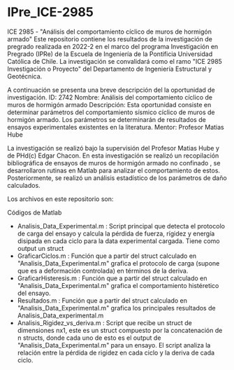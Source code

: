 # IPre_ICE-2985
 ICE 2985 - "Análisis del comportamiento cíclico de muros de hormigón armado"
Este repositorio contiene los resultados de la investigación de pregrado realizada en 2022-2 en el marco del programa Investigación en Pregrado (IPRe) de la Escuela de Ingeniería de la Pontificia Universidad Católica de Chile. La investigación se convalidará como el ramo "ICE 2985 Investigación o Proyecto" del Departamento de Ingeniería Estructural y Geotécnica.

A continuación se presenta una breve descripción del la oportunidad de investigación.
ID:  	          2742
Nombre:         Análisis del comportamiento cíclico de muros de hormigón armado
Descripción:    Esta oportunidad consiste en determinar parámetros del comportamiento sísmico cíclico de muros de hormigón armado. Los parámetros se determinarán de                   resultados de ensayos experimentales existentes en la literatura.
Mentor:         Profesor Matias Hube


La investigación se realizó bajo la supervisión del Profesor Matias Hube y de PHd(c) Edgar Chacon.
En esta investigación se realizó un recopilación bibliográfica de ensayos de muros de hormigón armado no confinado , se desarrollaron rutinas en Matlab para analizar el comportamiento de estos. Posteriormente, se realizó un análisis estadístico de los parámetros de daño calculados.

Los archivos en este repositorio son: 

 Códigos de Matlab
 
 - Analisis_Data_Experimental.m : Script principal que detecta el protocolo de carga del ensayo y calcula la pérdida de fuerza, rígidez y energía disipada en cada                                       ciclo para la data experimental cargada. Tiene como output un struct
 - GraficarCiclos.m             : Función que a partir del struct calculado en "Analisis_Data_Experimental.m" grafica el protocolo de carga (supone que es a                                             deformación controlada) en términos de la deriva.
 - GraficarHisteresis.m         : Función que a partir del struct calculado en "Analisis_Data_Experimental.m" grafica el comportamiento histéretico del ensayo.
 - Resultados.m                 : Función que a partir del struct calculado en "Analisis_Data_Experimental.m" grafica los principales resultados de                                                       Analisis_Data_experimental.m
 - Analisis_Rigidez_vs_deriva.m : Script que recibe un struct de dimensiones nx1, este es  un struct compuesto por la concatenación de n structs, donde cada uno de                                       esto es el output de  "Analisis_Data_Experimental.m" para un ensayo. El script analiza la relación entre la pérdida de rigidez en                                       cada ciclo y la deriva de cada ciclo.
 
